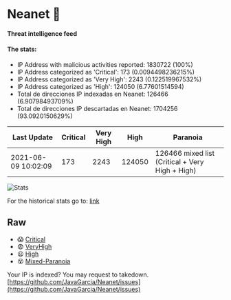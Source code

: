 # Neanet :hocho:
#### Threat intelligence feed
#### The stats:

- IP Address with malicious activities reported: 1830722 (100%)
- IP Address categorized as 'Critical':  173 (0.0094498236215%)
- IP Address categorized as 'Very High':  2243 (0.122519967532%)
- IP Address categorized as 'High':  124050 (6.77601514594)
- Total de direcciones IP indexadas en Neanet:  126466 (6.90798493709%)
- Total de direcciones IP descartadas en Neanet:  1704256 (93.0920150629%)

| Last Update | Critical | Very High | High | Paranoia |
| --- | --- | --- | --- | --- |
| 2021-06-09 10:02:09 | 173 | 2243 | 124050 | 126466 mixed list (Critical + Very High + High)|

![Stats](https://docs.google.com/spreadsheets/d/e/2PACX-1vSnaNMIXVabIpDJjufMlzH7poXnshF3mgd8Is1g9ytUEzVsP5my4Trn8f-xkoLLQ38xpL3HtmUexLo6/pubchart?oid=501124687&format=image)

For the historical stats go to: [link](/stats.csv)
## Raw
- :scream: [Critical](https://raw.githubusercontent.com/JavaGarcia/Neanet/master/blacklists/neanet_critical.txt)
- :fearful: [VeryHigh](https://raw.githubusercontent.com/JavaGarcia/Neanet/master/blacklists/neanet_veryHigh.txtt)
- :frowning: [High](https://raw.githubusercontent.com/JavaGarcia/Neanet/master/blacklists/neanet_high.txt)
- :dizzy_face: [Mixed-Paranoia](https://raw.githubusercontent.com/JavaGarcia/Neanet/master/blacklists/neanet_all.txt)


Your IP is indexed? You may request to takedown. [https://github.com/JavaGarcia/Neanet/issues](https://github.com/JavaGarcia/Neanet/issues)










































































































































































































































































































































































































































































































































































































































































































































































































































































































































































































































































































































































































































































































































































































































































































































































































































































































































































































































































































































































































































































































































































































































































































































































































































































































































































































































































































































































































































































































































































































































































































































































































































































































































































































































































































































































































































































































































































































































































































































































































































































































































































































































































































































































































































































































































































































































































































































































































































































































































































































































































































































































































































































































































































































































































































































































































































































































































































































































































































































































































































































































































































































































































































































































































































































































































































































































































































































































































































































































































































































































































































